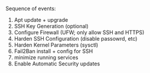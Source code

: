 Sequence of events:
1) Apt update + upgrade
2) SSH Key Generation (optional)
3) Configure Firewall (UFW; only allow SSH and HTTPS)
4) Harden SSH Configuration (disable passowrd, etc)
5) Harden Kernel Parameters (sysctl)
6) Fail2Ban install + config for SSH
7) minimize running services
8) Enable Automatic Security updates
